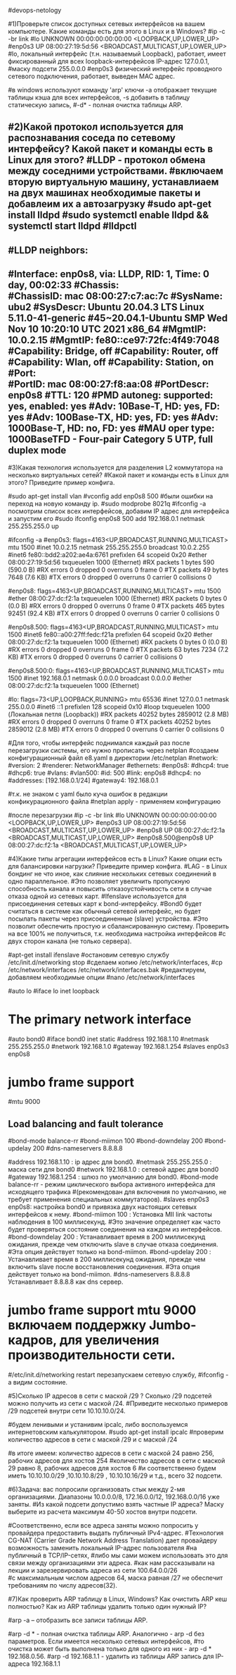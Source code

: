 
#devops-netology

#1)Проверьте список доступных сетевых интерфейсов на вашем компьютере. Какие команды есть для этого в Linux и в Windows?
#ip -c -br link
#lo               UNKNOWN        00:00:00:00:00:00 <LOOPBACK,UP,LOWER_UP> 
#enp0s3           UP             08:00:27:19:5d:56 <BROADCAST,MULTICAST,UP,LOWER_UP>
#lo, локальный интерфейс  (т.н. называемый Loopback), работает, имеет фиксированный для всех loopback-интерфейсов IP-адрес 127.0.0.1, 
#маску подсети 255.0.0.0
#enp0s3  физический интерфейс проводного сетевого подключения, работает, выведен MAC адрес.


#в windows используют команду 'arp' ключи -а отображает текущие таблицы кэша для всех интерфейсов, -s добавить в таблицу статическую запись,
#-d* - полная очистка таблицы ARP.

#2)Какой протокол используется для распознавания соседа по сетевому интерфейсу? Какой пакет и команды есть в Linux для этого?
#LLDP - протокол обмена между соседними устройствами.
#включаем вторую виртуальную машину, устанавлиаем на двух машинах необходимые пакеты и добавлеим их а автозагрузку
#sudo apt-get install lldpd
#sudo systemctl enable lldpd && systemctl start lldpd
#lldpctl
-------------------------------------------------------------------------------
#LLDP neighbors:
-------------------------------------------------------------------------------
#Interface:    enp0s8, via: LLDP, RID: 1, Time: 0 day, 00:02:33
#Chassis:     
#ChassisID:    mac 08:00:27:c7:ac:7c
#SysName:      ubu2
#SysDescr:     Ubuntu 20.04.3 LTS Linux 5.11.0-41-generic #45~20.04.1-Ubuntu SMP Wed Nov 10 10:20:10 UTC 2021 x86_64
#MgmtIP:       10.0.2.15
#MgmtIP:       fe80::ce97:72fc:4f49:7048
#Capability:   Bridge, off
#Capability:   Router, off
#Capability:   Wlan, off
#Capability:   Station, on
#Port:        
#PortID:       mac 08:00:27:f8:aa:08
#PortDescr:    enp0s8
#TTL:          120
#PMD autoneg:  supported: yes, enabled: yes
#Adv:          10Base-T, HD: yes, FD: yes
#Adv:          100Base-TX, HD: yes, FD: yes
#Adv:          1000Base-T, HD: no, FD: yes
#MAU oper type: 1000BaseTFD - Four-pair Category 5 UTP, full duplex mode
-------------------------------------------------------------------------------

#3)Какая технология используется для разделения L2 коммутатора на несколько виртуальных сетей? 
#Какой пакет и команды есть в Linux для этого? Приведите пример конфига.

#sudo apt-get install vlan
#vconfig add enp0s8 500
#были ошибки на переход на новую команду ip. 
#sudo modprobe 8021q
#ifconfig -a посмотрим список всех интерфейсов, добавим IP адрес для интерфейса и запустим его
#sudo ifconfig enp0s8 500 add 192.168.0.1 netmask 255.255.255.0 up

#ifconfig -a
#enp0s3: flags=4163<UP,BROADCAST,RUNNING,MULTICAST>  mtu 1500
#inet 10.0.2.15  netmask 255.255.255.0  broadcast 10.0.2.255
#inet6 fe80::bdd2:a202:ae4a:6761  prefixlen 64  scopeid 0x20<link>
#ether 08:00:27:19:5d:56  txqueuelen 1000  (Ethernet)
#RX packets 1  bytes 590 (590.0 B)
#RX errors 0  dropped 0  overruns 0  frame 0
#TX packets 49  bytes 7648 (7.6 KB)
#TX errors 0  dropped 0 overruns 0  carrier 0  collisions 0

#enp0s8: flags=4163<UP,BROADCAST,RUNNING,MULTICAST>  mtu 1500
#ether 08:00:27:dc:f2:1a  txqueuelen 1000  (Ethernet)
#RX packets 0  bytes 0 (0.0 B)
#RX errors 0  dropped 0  overruns 0  frame 0
#TX packets 465  bytes 92451 (92.4 KB)
#TX errors 0  dropped 0 overruns 0  carrier 0  collisions 0

#enp0s8.500: flags=4163<UP,BROADCAST,RUNNING,MULTICAST>  mtu 1500
#inet6 fe80::a00:27ff:fedc:f21a  prefixlen 64  scopeid 0x20<link>
#ether 08:00:27:dc:f2:1a  txqueuelen 1000  (Ethernet)
#RX packets 0  bytes 0 (0.0 B)
#RX errors 0  dropped 0  overruns 0  frame 0
#TX packets 63  bytes 7234 (7.2 KB)
#TX errors 0  dropped 0 overruns 0  carrier 0  collisions 0

#enp0s8.500:0: flags=4163<UP,BROADCAST,RUNNING,MULTICAST>  mtu 1500
#inet 192.168.0.1  netmask 0.0.0.0  broadcast 0.0.0.0
#ether 08:00:27:dc:f2:1a  txqueuelen 1000  (Ethernet)

#lo: flags=73<UP,LOOPBACK,RUNNING>  mtu 65536
#inet 127.0.0.1  netmask 255.0.0.0
#inet6 ::1  prefixlen 128  scopeid 0x10<host>
#loop  txqueuelen 1000  (Локальная петля (Loopback))
#RX packets 40252  bytes 2859012 (2.8 MB)
#RX errors 0  dropped 0  overruns 0  frame 0
#TX packets 40252  bytes 2859012 (2.8 MB)
#TX errors 0  dropped 0 overruns 0  carrier 0  collisions 0

#Для того, чтобы интерфейс поднимался каждый раз после перезагрузки системы, его нужно прописать через netplan
#создаем конфигурационный файл e8.yaml в директории /etc/netplan
#network:
#version: 2
#renderer: NetworkManager
#ethernets:
#enp0s8:
#dhcp4: true
#dhcp6: true
#vlans:
#vlan500:
#id: 500
#link: enp0s8
#dhcp4: no
#addresses: [192.168.0.1/24]
#gateway4: 192.168.0.1

#т.к. не знаком с yaml было куча ошибок в редакции конфикурационного файла
#netplan apply - применяем конфигурацию

#после перезагрузки
#ip -c -br link
#lo               UNKNOWN        00:00:00:00:00:00 <LOOPBACK,UP,LOWER_UP> 
#enp0s3           UP             08:00:27:19:5d:56 <BROADCAST,MULTICAST,UP,LOWER_UP> 
#enp0s8           UP             08:00:27:dc:f2:1a <BROADCAST,MULTICAST,UP,LOWER_UP> 
#enp0s8.500@enp0s8 UP             08:00:27:dc:f2:1a <BROADCAST,MULTICAST,UP,LOWER_UP>


#4)Какие типы агрегации интерфейсов есть в Linux? Какие опции есть для балансировки нагрузки? Приведите пример конфига.
#LAG - в Linux бондинг не что иное, как слияние нескольких сетевых соединений в одно параллельное. 
#Это позволяет увеличить пропускную способность канала и повысить отказоустойчивость сети в случае отказа одной из сетевых карт. 
#Ifenslave используется для присоединения сетевых карт к bond-интерфейсу.
#Bond0 будет считаться в системе как обычный сетевой интерфейс, но будет посылать пакеты через присоединенные (slave) устройства. 
#Это позволит обеспечить простую и сбалансированную систему. Проверить на все 100% не получиться, т.к. необходима настройка интерфейсов
#с двух сторон канала (не только сервера).

#apt-get install ifenslave 
#остановим сетевую службу  /etc/init.d/networking stop
#сделаем копию  /etc/network/interfaces, 
#cp /etc/network/interfaces /etc/network/interfaces.bak
#редактируем, добавляем необходимые опции
#nano /etc/network/interfaces

#auto lo
#iface lo inet loopback
#
# The primary network interface
#auto bond0
#iface bond0 inet static
#address 192.168.1.10
#netmask 255.255.255.0
#network 192.168.1.0
#gateway 192.168.1.254
#slaves enp0s3 enp0s8
# jumbo frame support
#mtu 9000
## Load balancing and fault tolerance
#bond-mode balance-rr
#bond-miimon 100
#bond-downdelay 200
#bond-updelay 200
#dns-nameservers 8.8.8.8

#address 192.168.1.10 : ip адрес для bond0.
#netmask 255.255.255.0 : маска сети для bond0
#network 192.168.1.0 : сетевой адрес для bond0
#gateway 192.168.1.254  : шлюз по умолчанию для bond0.
#bond-mode balance-rr  - режим циклического выбора активного интерфейса для исходящего трафика 
#(рекомендован для включения по умолчанию, не требует применения специальных коммутаторов).
#slaves enp0s3 enp0s8: настройка bond0 и привязка двух настоящих сетевых интерфейсов к нему.
#bond-miimon 100 : Установка MII link частоты наблюдения в 100 миллисекунд. 
#Это значение определяет как часто будет проверяться состояние соединения на каждом из интерфейсов.
#bond-downdelay 200 : Устанавливает время в 200 миллисекунд ожидания, прежде чем отключить slave в случае отказа соединения. 
#Эта опция действует только на bond-miimon.
#bond-updelay 200 : Устанавливает время в 200 миллисекунд ожидания, прежде чем включить slave после восстановления соединения.
#Эта опция действует только на bond-miimon.
#dns-nameservers 8.8.8.8 Устанавливает 8.8.8.8 как dns сервер.
# jumbo frame support mtu 9000 включаем поддержку Jumbo-кадров, для увеличения производительности сети.

#/etc/init.d/networking restart   перезапускаем сетевую службу, 
#ifconfig -a видим состояние.


#5)Сколько IP адресов в сети с маской /29 ? Сколько /29 подсетей можно получить из сети с маской /24. 
#Приведите несколько примеров /29 подсетей внутри сети 10.10.10.0/24.

#будем ленивыми и устанивим ipcalc, либо воспользуемся интернетовским калькулятором.
#sudo apt-get install ipcalc
#проверим количество адресов в сети с маской /29 и с маской /24

#в итоге имеем: количество адресов в сети с маской 24 равно 256, рабочих адресов для хостов 254
#количество адресов в сети с маской 29 равно 8, рабочих адресов для хостов 6
#и соответственно будем иметь 10.10.10.0/29 ,10.10.10.8/29 , 10.10.10.16/29 и т.д., всего 32 подсети.


#6)Задача: вас попросили организовать стык между 2-мя организациями. Диапазоны 10.0.0.0/8, 172.16.0.0/12, 192.168.0.0/16 уже заняты. 
#Из какой подсети допустимо взять частные IP адреса? Маску выберите из расчета максимум 40-50 хостов внутри подсети. 

#Соответственно, если все адреса заняты можно попросить у провайдера предоставить выдать публичный IPv4-адрес.
#Технология CG-NAT (Carrier Grade Network Address Translation) дает провайдеру возможность заменить локальный IP-адрес пользователя
#на публичный в TCP/IP-сетях,
#либо мы сами можем использовать это для связи между организациями эти адреса.
#как нам рассказывали на лекции и зарезервировать адреса из сети 100.64.0.0/26  
#с максимальным числом адресов 64, маска равная /27 не обеспечит требованиям по числу адресов(32).


#7)Как проверить ARP таблицу в Linux, Windows? Как очистить ARP кеш полностью? Как из ARP таблицы удалить только один нужный IP?

#arp -a – отобразить все записи таблицы ARP.

#arp -d * - полная очистка таблицы ARP. Аналогично - arp -d без параметров. Если имеется несколько сетевых интерфейсов,
#то очистка может быть выполнена только для одного из них - arp -d * 192.168.0.56.
#arp -d 192.168.1.1 - удалить из таблицы ARP запись для IP-адреса 192.168.1.1
